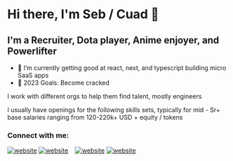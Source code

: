 # Hi there, I'm Seb / Cuad 👋 

## I'm a Recruiter, Dota player, Anime enjoyer, and Powerlifter

- 🌱 I’m currently getting good at react, next, and typescript building micro SaaS apps
- 🥅 2023 Goals: Become cracked

I work with different orgs to help them find talent, mostly engineers

I usually have openings for the following skills sets, typically for mid - Sr+ base salaries ranging from 120-220k+ USD + equity / tokens

### Connect with me:

[![website](./img/twitter-light.svg)](https://twitter.com/SebCuadros#gh-light-mode-only)
[![website](./img/twitter-dark.svg)](https://twitter.com/SebCuadros#gh-dark-mode-only)
&nbsp;&nbsp;
[![website](./img/linkedin-light.svg)](https://linkedin.com/in/sebcuadros#gh-light-mode-only)
[![website](./img/linkedin-dark.svg)](https://linkedin.com/in/sebcuadros#gh-dark-mode-only)
